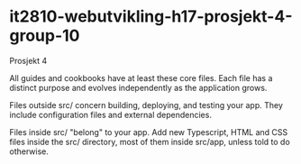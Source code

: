 # it2810-webutvikling-h17-prosjekt-4-group-10
Prosjekt 4


    

All guides and cookbooks have at least these core files. Each file has a distinct purpose and evolves independently as the application grows.

Files outside src/ concern building, deploying, and testing your app. They include configuration files and external dependencies.

Files inside src/ "belong" to your app. Add new Typescript, HTML and CSS files inside the src/ directory, most of them inside src/app, unless told to do otherwise.